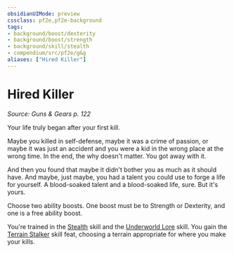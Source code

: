 ```yaml
---
obsidianUIMode: preview
cssclass: pf2e,pf2e-background
tags:
- background/boost/dexterity
- background/boost/strength
- background/skill/stealth
- compendium/src/pf2e/g&g
aliases: ["Hired Killer"]
---
```

# Hired Killer
*Source: Guns & Gears p. 122*  

Your life truly began after your first kill.

Maybe you killed in self-defense, maybe it was a crime of passion, or maybe it was just an accident and you were a kid in the wrong place at the wrong time. In the end, the why doesn't matter. You got away with it.

And then you found that maybe it didn't bother you as much as it should have. And maybe, just maybe, you had a talent you could use to forge a life for yourself. A blood-soaked talent and a blood-soaked life, sure. But it's yours.

Choose two ability boosts. One boost must be to Strength or Dexterity, and one is a free ability boost.

You're trained in the [Stealth](skills.md#Stealth) skill and the [Underworld Lore](skills.md#Lore) skill. You gain the [Terrain Stalker](terrain-stalker.md) skill feat, choosing a terrain appropriate for where you make your kills.